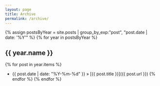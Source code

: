 ```yaml
---
layout: page
title: Archive
permalink: /archive/
---
```


{% assign postsByYear = site.posts | group_by_exp:"post", "post.date | date: '%Y'" %}
{% for year in postsByYear %}
## {{ year.name }}
{% for post in year.items %}
- {{ post.date | date: "%Y-%m-%d" }} &raquo; [{{ post.title }}]({{ post.url }})
{% endfor %}
{% endfor %} 